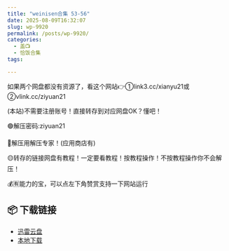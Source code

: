 ```yaml
---
title: "weinisen合集 53-56"
date: 2025-08-09T16:32:07
slug: wp-9920
permalink: /posts/wp-9920/
categories:
  - 盖📺
  - 恰饭合集
tags:

---
```


如果两个网盘都没有资源了，看这个网站👉①link3.cc/xianyu21或②vlink.cc/ziyuan21

(本站)不需要注册账号！直接转存到对应网盘OK？懂吧！

🟢解压密码:ziyuan21

🔵解压用解压专家！(应用商店有)

🟡转存的链接网盘有教程！一定要看教程！按教程操作！不按教程操作你不会解压！

💰🈶能力的宝，可以点左下角赞赏支持一下网站运行

## 📦 下载链接
- [迅雷云盘](https://blziyuan21.com/pay-download/9920?key=37929ec80f&down_id=0)
- [本地下载](https://blziyuan21.com/pay-download/9920?key=37929ec80f&down_id=1)

